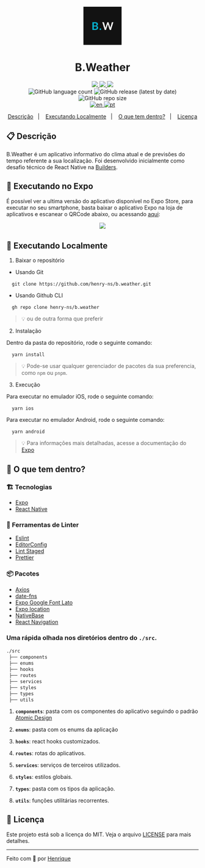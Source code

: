 <p align="center">
  <img alt="Your icon here" src="./assets/icon.png" width="100"/>
</p>
<h1 align="center">
  B.Weather
</h1>

<!-- Badges -->
<p align="center">
  <!-- if your  -->
  <a href="https://github.com/henry-ns/b.weather/graphs/commit-activity" alt="Maintenance">
    <img src="https://img.shields.io/badge/Maintained%3F-yes-1EAE72.svg" />
  </a>

  <!-- License -->
  <a href="./LICENSE" alt="License: MIT">
    <img src="https://img.shields.io/badge/License-MIT-1EAE72.svg" />
  </a>

  <!-- codefactor -->
  <a href="https://www.codefactor.io/repository/github/henry-ns/b.weather" alt="CodeFactor">
    <img src="https://www.codefactor.io/repository/github/henry-ns/b.weather/badge" />
  </a>

  <br/>

  <img alt="GitHub language count" src="https://img.shields.io/github/languages/count/henry-ns/b.weather?color=blue">

  <!-- version -->
  <img alt="GitHub release (latest by date)" src="https://img.shields.io/github/v/release/henry-ns/b.weather">

  <!-- GitHub repo size -->
  <img alt="GitHub repo size" src="https://img.shields.io/github/repo-size/henry-ns/b.weather">

  <br/>

  <!-- langs -->
  <a href="./README.md" alt="CodeFactor">
    <img alt="en" src="https://img.shields.io/badge/lang-en-red.svg">
  </a>

  <a href="./README.pt.md" alt="CodeFactor">
    <img alt="pt" src="https://img.shields.io/badge/lang-pt-green.svg">
  </a>
</p>

<!-- summary -->
<p align="center">
  <a href="#clipboard-descrição">Descrição</a>&nbsp;&nbsp;&nbsp;|&nbsp;&nbsp;&nbsp;
  <a href="#rocket-executando-localmente">Executando Localmente</a>&nbsp;&nbsp;&nbsp;|&nbsp;&nbsp;&nbsp;
  <a href="#-o-que-tem-dentro">O que tem dentro?</a>&nbsp;&nbsp;&nbsp;|&nbsp;&nbsp;&nbsp;
  <a href="#memo-licença">Licença</a>
</p>

## :clipboard: Descrição
B.Weather é um aplicativo informativo do clima atual e de previsões do tempo referente a sua localização. Foi desenvolvido inicialmente como desafio técnico de React Native na [Builders](https://platformbuilders.io).

## :iphone: Executando no Expo
  É possível ver a ultima versão do aplicativo disponível no Expo Store, para executar no seu smartphone, basta baixar o aplicativo Expo na loja de aplicativos e escanear o QRCode abaixo, ou acessando [aqui](https://exp.host/@henry-ns/b-weather?release-channel=default):

<p align="center">
  <img src="https://api.qrserver.com/v1/create-qr-code/?size=250x250&data=exp://exp.host/@henry-ns/b-weather?release-channel=default"></img>
</p>

## :rocket: Executando Localmente

1. Baixar o repositório

  - Usando Git
```shell
  git clone https://github.com/henry-ns/b.weather.git
```
  - Usando Github CLI
```shell
  gh repo clone henry-ns/b.weather
```
  > :bulb: ou de outra forma que preferir

2. Instalação

Dentro da pasta do repositório, rode o seguinte comando:

  ```shell
    yarn install
  ```

  > :bulb: Pode-se usar qualquer gerenciador de pacotes da sua preferencia, como `npm` ou `pnpm`.

3. Execução

Para executar no emulador iOS, rode o seguinte comando:
  ```shell
    yarn ios
  ```

Para executar no emulador Android, rode o seguinte comando:
  ```shell
    yarn android
  ```

  > :bulb: Para informações mais detalhadas, acesse a documentação do [Expo](https://docs.expo.dev/tutorial/planning/)

## 🧐 O que tem dentro?

### :building_construction: Tecnologias
- [Expo](https://docs.expo.dev)
- [React Native](https://reactnative.dev)

### :lipstick: Ferramentas de Linter
- [Eslint](https://eslint.org/)
- [EditorConfig](https://editorconfig.org/)
- [Lint Staged](https://github.com/okonet/lint-staged)
- [Prettier](https://prettier.io/)

### :package: Pacotes

  - [Axios](https://axios-http.com)
  - [date-fns](https://date-fns.org)
  - [Expo Google Font Lato](https://www.npmjs.com/package/@expo-google-fonts/lato)
  - [Expo location](https://docs.expo.dev/versions/latest/sdk/location/)
  - [NativeBase](https://nativebase.io)
  - [React Navigation](https://reactnavigation.org)

### Uma rápida olhada nos diretórios dentro do `./src`.
    ./src
     ├── components
     ├── enums
     ├── hooks
     ├── routes
     ├── services
     ├── styles
     ├── types
     ├── utils

1.  **`components`**: pasta com os componentes do aplicativo seguindo o padrão [Atomic Design](https://bradfrost.com/blog/post/atomic-web-design/)

2.  **`enums`**: pasta com os enums da aplicação

3.  **`hooks`**: react hooks customizados.

4.  **`routes`**: rotas do aplicativos.

5.  **`services`**: serviços de terceiros utilizados.

6.  **`styles`**: estilos globais.

7.  **`types`**: pasta com os tipos da aplicação.

8.  **`utils`**: funções utilitárias recorrentes.

## :memo: Licença

Este projeto está sob a licença do MIT. Veja o arquivo  [LICENSE](LICENSE) para mais detalhes.

---

Feito com 💙 por [Henrique](https://henrique.pw)
